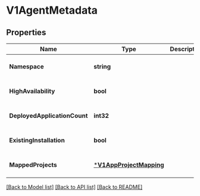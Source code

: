 # V1AgentMetadata

## Properties
Name | Type | Description | Notes
------------ | ------------- | ------------- | -------------
**Namespace** | **string** |  | [optional] [default to null]
**HighAvailability** | **bool** |  | [optional] [default to null]
**DeployedApplicationCount** | **int32** |  | [optional] [default to null]
**ExistingInstallation** | **bool** |  | [optional] [default to null]
**MappedProjects** | [***V1AppProjectMapping**](v1AppProjectMapping.md) |  | [optional] [default to null]

[[Back to Model list]](../README.md#documentation-for-models) [[Back to API list]](../README.md#documentation-for-api-endpoints) [[Back to README]](../README.md)

